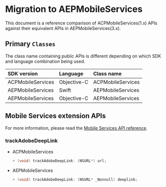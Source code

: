 # Migration to AEPMobileServices

This document is a reference comparison of ACPMobileServices\(1.x\) APIs against their equivalent APIs in AEPMobileServices\(3.x\).

## Primary `Classes`

The class name containing public APIs is different depending on which SDK and language combination being used.

| SDK version | Language | Class name |
| :--- | :--- | :--- |
| ACPMobileServices | Objective-C | ACPMobileServices |
| AEPMobileServices | Swift | AEPMobileServices |
| AEPMobileServices | Objective-C | AEPMobileServices |

## Mobile Services extension APIs

For more information, please read the [Mobile Services API reference](https://aep-sdks.gitbook.io/docs/using-mobile-extensions/adobe-analytics-mobile-services/mobileservices-api-reference).

### trackAdobeDeepLink

* ACPMobileServices

  ```objective-c
  + (void) trackAdobeDeepLink: (NSURL*) url;
  ```

* AEPMobileServices

  ```objective-c
  + (void) trackAdobeDeepLink: (NSURL* _Nonnull) deeplink;
  ```


